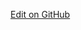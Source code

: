 <a href="https://github.com/dvci/shc-terminology/blob/main/input/fsh/health-card.fsh" class="btn btn-primary btn-lg">Edit on GitHub</a>

